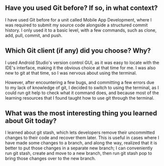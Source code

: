 ## Have you used Git before? If so, in what context?
I have used Git before for a unit called Mobile App Development, where I was required to submit my source code alongside a structured commit history. I only used it to a basic level, with a few commands, such as clone, add, pull, commit, and push. 

## Which Git client (if any) did you choose? Why?
I used Android Studio's version control GUI, as it was easy to locate with the IDE's interface, making it the obvious choice at that time for me. I was also new to git at that time, so I was nervous about using the terminal.

However, after encountering a few bugs, and committing a few errors due to my lack of knowledge of git, I decided to switch to using the terminal, as I could run git help to check what it command does, and because most of the learning resources that I found taught how to use git through the terminal.

## What was the most interesting thing you learned about Git today?
I learned about git stash, which lets developers remove their uncommitted changes to their code and recover them later. This is useful in cases where I have made some changes to a branch, and along the way, realized that it is better to put those changes in a separate new branch; I can conveniently run git stash, create and move to a new branch, then run git stash pop to bring those changes over to the new branch.